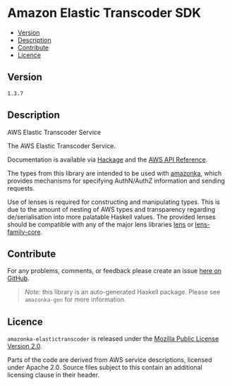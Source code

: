 # Amazon Elastic Transcoder SDK

* [Version](#version)
* [Description](#description)
* [Contribute](#contribute)
* [Licence](#licence)


## Version

`1.3.7`


## Description

AWS Elastic Transcoder Service

The AWS Elastic Transcoder Service.

Documentation is available via [Hackage](http://hackage.haskell.org/package/amazonka-elastictranscoder)
and the [AWS API Reference](http://docs.aws.amazon.com/elastictranscoder/latest/developerguide/api-reference.html).

The types from this library are intended to be used with [amazonka](http://hackage.haskell.org/package/amazonka),
which provides mechanisms for specifying AuthN/AuthZ information and sending requests.

Use of lenses is required for constructing and manipulating types.
This is due to the amount of nesting of AWS types and transparency regarding
de/serialisation into more palatable Haskell values.
The provided lenses should be compatible with any of the major lens libraries
[lens](http://hackage.haskell.org/package/lens) or [lens-family-core](http://hackage.haskell.org/package/lens-family-core).

## Contribute

For any problems, comments, or feedback please create an issue [here on GitHub](https://github.com/brendanhay/amazonka/issues).

> _Note:_ this library is an auto-generated Haskell package. Please see `amazonka-gen` for more information.


## Licence

`amazonka-elastictranscoder` is released under the [Mozilla Public License Version 2.0](http://www.mozilla.org/MPL/).

Parts of the code are derived from AWS service descriptions, licensed under Apache 2.0.
Source files subject to this contain an additional licensing clause in their header.
